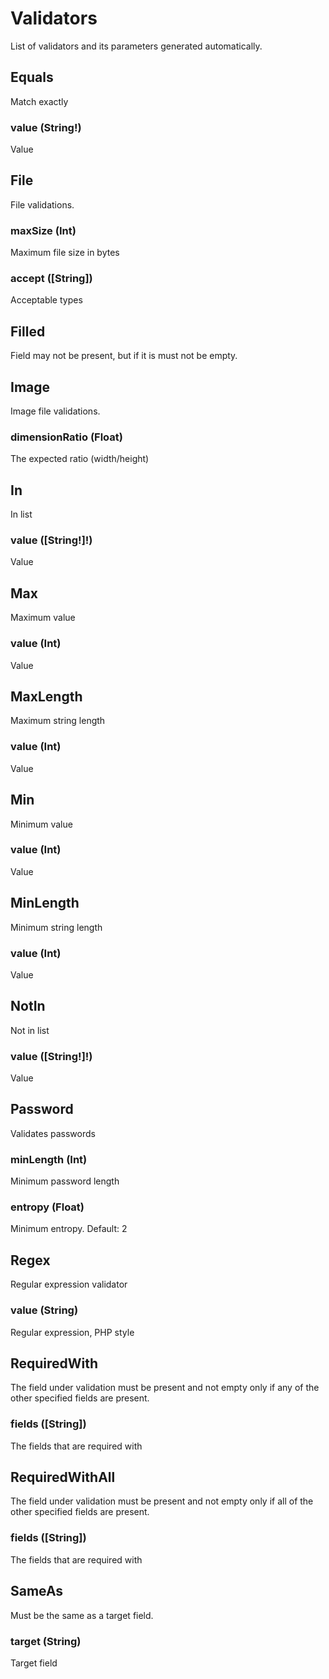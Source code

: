 
# Validators

List of validators and its parameters generated automatically.

## Equals

Match exactly

### value (String!)

Value


## File

File validations.

### maxSize (Int)

Maximum file size in bytes

### accept ([String])

Acceptable types


## Filled

Field may not be present, but if it is must not be empty.



## Image

Image file validations.

### dimensionRatio (Float)

The expected ratio (width/height)


## In

In list

### value ([String!]!)

Value


## Max

Maximum value

### value (Int)

Value


## MaxLength

Maximum string length

### value (Int)

Value


## Min

Minimum value

### value (Int)

Value


## MinLength

Minimum string length

### value (Int)

Value


## NotIn

Not in list

### value ([String!]!)

Value


## Password

Validates passwords

### minLength (Int)

Minimum password length

### entropy (Float)

Minimum entropy. Default: 2


## Regex

Regular expression validator

### value (String)

Regular expression, PHP style


## RequiredWith

The field under validation must be present and not empty only if any of the other specified fields are present.

### fields ([String])

The fields that are required with


## RequiredWithAll

The field under validation must be present and not empty only if all of the other specified fields are present.

### fields ([String])

The fields that are required with


## SameAs

Must be the same as a target field.

### target (String)

Target field

